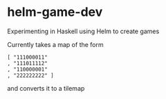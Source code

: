 # helm-game-dev
Experimenting in Haskell using Helm to create games

Currently takes a map of the form

```
[ "111000011"
, "111011112"
, "110000001"
, "222222222" ]
```

and converts it to a tilemap
